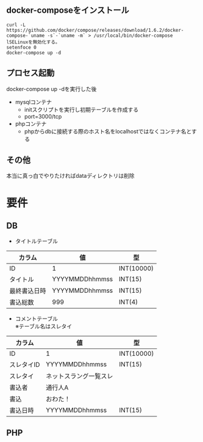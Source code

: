 ## docker-composeをインストール
```
curl -L https://github.com/docker/compose/releases/download/1.6.2/docker-compose-`uname -s`-`uname -m` > /usr/local/bin/docker-compose
lSELinuxを無効化する。
setenfoce 0
docker-compose up -d
```
## プロセス起動
docker-compose up -dを実行した後

- mysqlコンテナ
	- initスクリプトを実行し初期テーブルを作成する
	- port=3000/tcp
- phpコンテナ
	- phpからdbに接続する際のホスト名をlocalhostではなくコンテナ名とする
## その他
本当に真っ白でやりたければdataディレクトリは削除

# 要件
## DB

- タイトルテーブル  

|カラム|値|型|
|---|---|---|
|ID|1|INT(10000)|
|タイトル|YYYYMMDDhhmmss|INT(15)|
|最終書込日時|YYYYMMDDhhmmss|INT(15)|
|書込総数|999|INT(4)|

- コメントテーブル  
※テーブル名はスレタイ  

|カラム|値|型|
|---|---|---|
|ID|1|INT(10000)|
|スレタイID|YYYYMMDDhhmmss|INT(15)|
|スレタイ|ネットスラング一覧スレ||
|書込者|通行人A||
|書込|おわた！||
|書込日時|YYYYMMDDhhmmss|INT(15)|

## PHP
